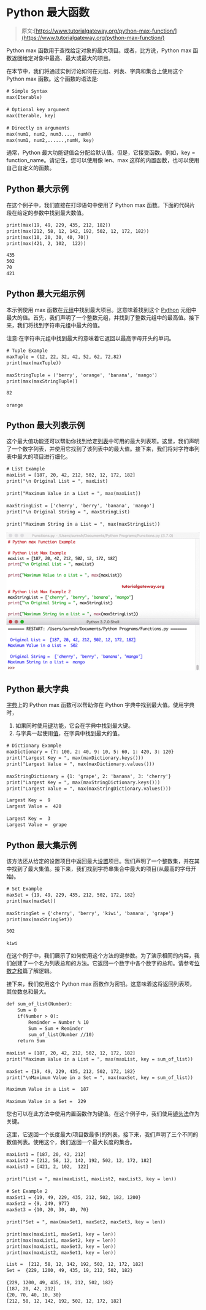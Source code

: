 # Python 最大函数

> 原文:[https://www.tutorialgateway.org/python-max-function/](https://www.tutorialgateway.org/python-max-function/)

Python max 函数用于查找给定对象的最大项目。或者，比方说，Python max 函数返回给定对象中最高、最大或最大的项目。

在本节中，我们将通过实例讨论如何在元组、列表、字典和集合上使用这个 Python max 函数。这个函数的语法是:

```
# Simple Syntax
max(Iterable)

# Optional key argument
max(Iterable, key) 

# Directly on arguments
max(num1, num2, num3...., numN)
max(num1, num2,......,numN, key)
```

通常，Python 最大功能键值会分配给默认值。但是，它接受函数。例如，key = function_name。请记住，您可以使用像 len、max 这样的内置函数，也可以使用自己自定义的函数。

## Python 最大示例

在这个例子中，我们直接在打印语句中使用了 Python max 函数。下面的代码片段在给定的参数中找到最大数值。

```
print(max(19, 49, 229, 435, 212, 182))
print(max(212, 58, 12, 142, 192, 502, 12, 172, 182))
print(max(10, 20, 30, 40, 70))
print(max(421, 2, 102,  122))
```

```
435
502
70
421
```

## Python 最大元组示例

本示例使用 max 函数在[元组](https://www.tutorialgateway.org/python-tuple/)中找到最大项目。这意味着找到这个 [Python](https://www.tutorialgateway.org/python-tutorial/) 元组中最大的值。首先，我们声明了一个整数元组，并找到了整数元组中的最高值。接下来，我们将找到字符串元组中最大的值。

注意:在字符串元组中找到最大的意味着它返回以最高字母开头的单词。

```
# Tuple Example 
maxTuple = (12, 22, 32, 42, 52, 62, 72,82)
print(max(maxTuple))

maxStringTuple = ('berry', 'orange', 'banana', 'mango')
print(max(maxStringTuple))
```

```
82

orange
```

## Python 最大列表示例

这个最大值功能还可以帮助你找到给定[列表](https://www.tutorialgateway.org/python-list/)中可用的最大列表项。这里，我们声明了一个数字列表，并使用它找到了该列表中的最大值。接下来，我们将对字符串列表中最大的项目进行细化。

```
# List Example 
maxList = [187, 20, 42, 212, 502, 12, 172, 182]
print("\n Original List = ", maxList)

print("Maximum Value in a List = ", max(maxList))

maxStringList = ['cherry', 'berry', 'banana', 'mango']
print("\n Original String = ", maxStringList)

print("Maximum String in a List = ", max(maxStringList))
```

![Python max Function 3](img/84cc51938dd318a5613d47a0eb9604c8.png)

## Python 最大字典

[字典](https://www.tutorialgateway.org/python-dictionary/)上的 Python max 函数可以帮助你在 Python 字典中找到最大值。使用字典时，

1.  如果同时使用[键](https://www.tutorialgateway.org/python-dictionary-keys-function/)功能，它会在字典中找到最大键。
2.  与字典一起使用[值](https://www.tutorialgateway.org/python-dictionary-values/)，在字典中找到最大的<font color="#000000">值</font>。

```
# Dictionary Example 
maxDictionary = {7: 100, 2: 40, 9: 10, 5: 60, 1: 420, 3: 120}      
print("Largest Key = ", max(maxDictionary.keys()))
print("Largest Value = ", max(maxDictionary.values()))

maxStringDictionary = {1: 'grape', 2: 'banana', 3: 'cherry'}
print("Largest Key = ", max(maxStringDictionary.keys()))
print("Largest Value = ", max(maxStringDictionary.values()))
```

```
Largest Key =  9
Largest Value =  420

Largest Key =  3
Largest Value =  grape
```

## Python 最大集示例

该方法还从给定的设置项目中返回最大[设置](https://www.tutorialgateway.org/python-set/)项目。我们声明了一个整数集，并在其中找到了最大集值。接下来，我们找到字符串集合中最大的项目(从最高的字母开始)。

```
# Set Example 
maxSet = {19, 49, 229, 435, 212, 502, 172, 182}     
print(max(maxSet))

maxStringSet = {'cherry', 'berry', 'kiwi', 'banana', 'grape'}  
print(max(maxStringSet))
```

```
502

kiwi
```

在这个例子中，我们展示了如何使用这个方法的键参数。为了演示相同的内容，我们创建了一个名为列表总和的方法。它返回一个数字中各个数字的总和。请参考[位数之和](https://www.tutorialgateway.org/python-program-to-find-sum-of-digits-of-a-number/)篇了解逻辑。

接下来，我们使用这个 Python max 函数作为密钥。这意味着这将返回列表项，其位数总和最大。

```
def sum_of_list(Number):
    Sum = 0
    if(Number > 0):
        Reminder = Number % 10
        Sum = Sum + Reminder
        sum_of_list(Number //10)
    return Sum

maxList = [187, 20, 42, 212, 502, 12, 172, 182]
print("Maximum Value in a List = ", max(maxList, key = sum_of_list))

maxSet = {19, 49, 229, 435, 212, 502, 172, 182}
print("\nMaximum Value in a Set = ", max(maxSet, key = sum_of_list))
```

```
Maximum Value in a List =  187

Maximum Value in a Set =  229
```

您也可以在此方法中使用内置函数作为键值。在这个例子中，我们使用[镜头法](https://www.tutorialgateway.org/python-len-function/)作为关键。

这里，它返回一个长度最大(项目数最多)的列表。接下来，我们声明了三个不同的数值列表。使用这个，我们返回一个最大长度的集合。

```
maxList1 = [187, 20, 42, 212]
maxList2 = [212, 58, 12, 142, 192, 502, 12, 172, 182]
maxList3 = [421, 2, 102,  122]

print("List = ", max(maxList1, maxList2, maxList3, key = len))

# Set Example 2
maxSet1 = {19, 49, 229, 435, 212, 502, 182, 1200}
maxSet2 = {9, 249, 977}
maxSet3 = {10, 20, 30, 40, 70}

print("Set = ", max(maxSet1, maxSet2, maxSet3, key = len))

print(max(maxList1, maxSet1, key = len))
print(max(maxList1, maxSet2, key = len))
print(max(maxList1, maxSet3, key = len))
print(max(maxList2, maxSet1, key = len))
```

```
List =  [212, 58, 12, 142, 192, 502, 12, 172, 182]
Set =  {229, 1200, 49, 435, 19, 212, 502, 182}

{229, 1200, 49, 435, 19, 212, 502, 182}
[187, 20, 42, 212]
{20, 70, 40, 10, 30}
[212, 58, 12, 142, 192, 502, 12, 172, 182]
```
